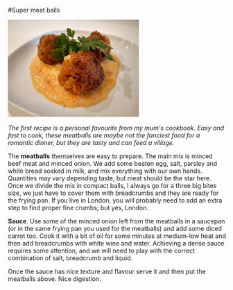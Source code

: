 #Super meat balls

<img src="/img/supermeatballs.jpg" title="Super meat balls" width="60%" />

<i>The first recipe is a personal favourite from my mum's cookbook. Easy and fast to cook, these meatballs are maybe not the fanciest food for a romantic dinner, but they are tasty and can feed a village.</i>


The <b>meatballs</b> themselves are easy to prepare. The main mix is minced beef meat and minced onion. We add some beaten egg, salt, parsley and white bread soaked in milk, and mix everything with our own hands. Quantities may vary depending taste, but meat should be the star here. Once we divide the mix in compact balls, I always go for a three big bites size, we just have to cover them with breadcrumbs and they are ready for the frying pan. If you live in London, you will probably need to add an extra step to find proper fine crumbs; but yes, London.


<b>Sauce</b>. Use some of the minced onion left from the meatballs in a saucepan (or in the same frying pan you used for the meatballs) and add some diced carrot too. Cook it with a bit of oil for some minutes at medium-low heat and then add breadcrumbs with white wine and water. Achieving a dense sauce requires some attention, and we will need to play with the correct combination of salt, breadcrumb and liquid.


Once the sauce has nice texture and flavour serve it and then put the meatballs above. Nice digestion.
